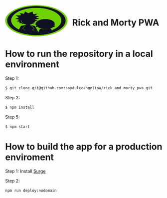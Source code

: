 <div style="display:flex; gap:15px">
  <img src="src/assets/logo.svg" alt="Rick and morty logo" style="width:200px;height:100px;" />
  <h1>Rick and Morty PWA</h1>
</div>

# How to run the repository in a local environment

Step 1: 
```sh
$ git clone git@github.com:soydulceangelina/rick_and_morty_pwa.git
```

Step 2:
```sh
$ npm install
```

Step 5:
```sh
$ npm start
```

# How to build the app for a production enviroment 

Step 1: 
Install [Surge](https://surge.sh/)

Step 2:
```sh
npm run deploy:nodomain
```